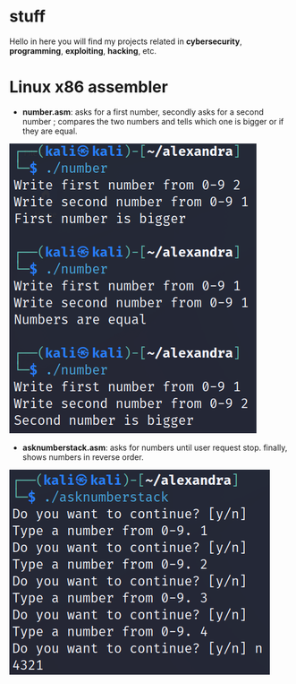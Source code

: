 # stuff
Hello in here you will find my projects related in **cybersecurity**, **programming**, **exploiting**, **hacking**, etc.

# Linux x86 assembler
* **number.asm**: asks for a first number, secondly asks for a second number ; compares the two numbers and tells which one is bigger or if they are equal.
  
![number_asm](img/number_asm.png)  

* **asknumberstack.asm**: asks for numbers until user request stop. finally, shows numbers in reverse order.

![asknumberstack_asm](img/asknumberstack_asm.png)